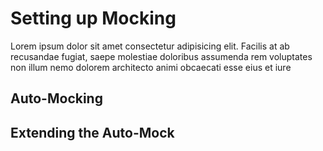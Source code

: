 # Setting up Mocking

Lorem ipsum dolor sit amet consectetur adipisicing elit. Facilis at ab recusandae fugiat, saepe molestiae doloribus assumenda rem voluptates non illum nemo dolorem architecto animi obcaecati esse eius et iure

## Auto-Mocking

## Extending the Auto-Mock
